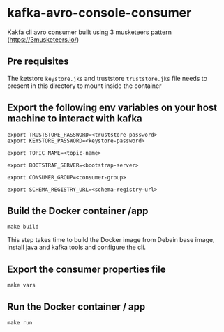 # kafka-avro-console-consumer
Kakfa cli avro consumer built using 3 musketeers pattern (https://3musketeers.io/)
 
 
## Pre requisites
The ketstore `keystore.jks` and truststore `truststore.jks` file needs to present in this directory to mount inside the container
 
## Export the following env variables on your host machine to interact with kafka
```
export TRUSTSTORE_PASSWORD=<truststore-password>
export KEYSTORE_PASSWORD=<keystore-password>
 
export TOPIC_NAME=<topic-name>
 
export BOOTSTRAP_SERVER=<bootstrap-server>
 
export CONSUMER_GROUP=<consumer-group>
 
export SCHEMA_REGISTRY_URL=<schema-registry-url>
```
 
## Build the Docker container /app
```
make build
```
This step takes time to build the Docker image from Debain base image, install java and kafka tools and configure the cli.
 
## Export the consumer properties file
```
make vars
```
 
## Run the Docker container / app
```
make run
```
